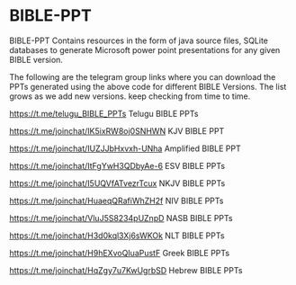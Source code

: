 # BIBLE-PPT
BIBLE-PPT Contains resources in the form of java source files, SQLite databases to generate Microsoft power point presentations for any given BIBLE version.

The following are the telegram group links where you can download the PPTs generated using the above code for different BIBLE Versions. The list grows as we add new versions. keep checking from time to time.

https://t.me/telugu_BIBLE_PPTs Telugu BIBLE PPTs

https://t.me/joinchat/IK5ixRW8oj0SNHWN KJV BIBLE PPT

https://t.me/joinchat/IUZJJbHxvxh-UNha Amplified BIBLE PPT

https://t.me/joinchat/ItFgYwH3QDbyAe-6 ESV BIBLE PPTs

https://t.me/joinchat/I5UQVfATvezrTcux NKJV BIBLE PPTs

https://t.me/joinchat/HuaeqQRafiWhZH2f NIV BIBLE PPTs

https://t.me/joinchat/VluJ5S8234pUZnpD NASB BIBLE PPTs

https://t.me/joinchat/H3d0kql3Xj6sWKOk NLT BIBLE PPTs

https://t.me/joinchat/H9hEXvoQIuaPustF Greek BIBLE PPTs

https://t.me/joinchat/HqZgy7u7KwUgrbSD Hebrew BIBLE PPTs

